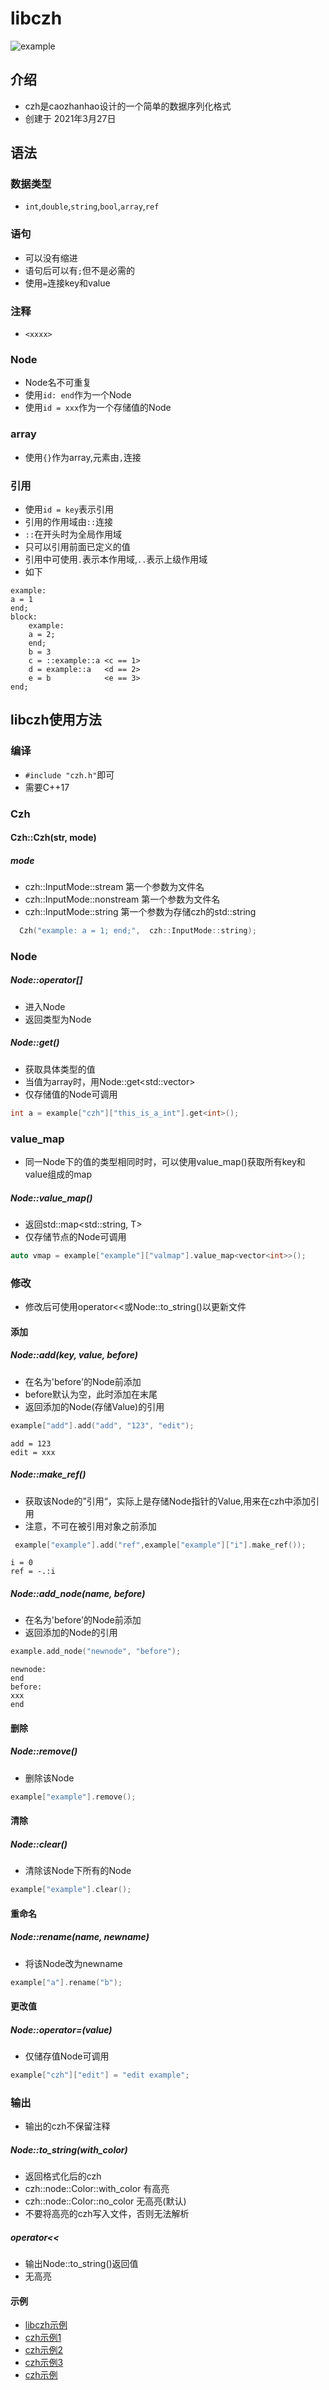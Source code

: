 # libczh
![example](examples/example.png)
## 介绍
- czh是caozhanhao设计的一个简单的数据序列化格式
- 创建于 2021年3月27日
## 语法
### 数据类型
- `int`,`double`,`string`,`bool`,`array`,`ref`
### 语句
- 可以没有缩进
- 语句后可以有`;`但不是必需的
- 使用`=`连接key和value
### 注释
- `<xxxx>`
### Node
- Node名不可重复
- 使用`id: end`作为一个Node
- 使用`id = xxx`作为一个存储值的Node
### array
- 使用`{}`作为array,元素由`,`连接
### 引用
- 使用`id = key`表示引用
- 引用的作用域由`::`连接
- `::`在开头时为全局作用域
- 只可以引用前面已定义的值
- 引用中可使用`.`表示本作用域,`..`表示上级作用域
- 如下
```
example:
a = 1
end;
block:
    example:
    a = 2;
    end;    
    b = 3
    c = ::example::a <c == 1>
    d = example::a   <d == 2>
    e = b            <e == 3>
end;
```

## libczh使用方法
### 编译
- `#include "czh.h"`即可
- 需要C++17
### Czh
#### Czh::Czh(str, mode)
##### mode
- czh::InputMode::stream 第一个参数为文件名
- czh::InputMode::nonstream 第一个参数为文件名
- czh::InputMode::string 第一个参数为存储czh的std::string
```c++
  Czh("example: a = 1; end;",  czh::InputMode::string);
```
### Node
##### Node::operator[]
- 进入Node
- 返回类型为Node
##### Node::get<T>()
- 获取具体类型的值
- 当值为array时，用Node::get<std::vector<T>>
- 仅存储值的Node可调用
```c++
int a = example["czh"]["this_is_a_int"].get<int>();
```
### value_map
- 同一Node下的值的类型相同时时，可以使用value_map()获取所有key和value组成的map
##### Node::value_map<T>()
- 返回std::map<std::string, T>
- 仅存储节点的Node可调用
```c++
auto vmap = example["example"]["valmap"].value_map<vector<int>>();
```
### 修改
- 修改后可使用operator<<或Node::to_string()以更新文件
#### 添加
##### Node::add(key, value, before)
- 在名为'before'的Node前添加
- before默认为空，此时添加在末尾
- 返回添加的Node(存储Value)的引用
```c++
example["add"].add("add", "123", "edit");
```
```
add = 123
edit = xxx
```
##### Node::make_ref()
- 获取该Node的”引用“，实际上是存储Node指针的Value,用来在czh中添加引用
- 注意，不可在被引用对象之前添加
```c++
 example["example"].add("ref",example["example"]["i"].make_ref());
```
```
i = 0
ref = -.:i
```
##### Node::add_node(name, before)
- 在名为'before'的Node前添加
- 返回添加的Node的引用
```c++
example.add_node("newnode", "before");
```
```
newnode:
end
before:
xxx
end
```
#### 删除
##### Node::remove()
- 删除该Node
```c++
example["example"].remove();
```
#### 清除
##### Node::clear()
- 清除该Node下所有的Node
```c++
example["example"].clear();
```
#### 重命名
##### Node::rename(name, newname)
- 将该Node改为newname
```c++
example["a"].rename("b");
```
#### 更改值
##### Node::operator=(value)
- 仅储存值Node可调用
```c++
example["czh"]["edit"] = "edit example";
```
### 输出
- 输出的czh不保留注释
##### Node::to_string(with_color)
- 返回格式化后的czh
- czh::node::Color::with_color 有高亮
- czh::node::Color::no_color 无高亮(默认)
- 不要将高亮的czh写入文件，否则无法解析
##### operator<<
- 输出Node::to_string()返回值
- 无高亮
#### 示例

- [libczh示例](https://gitee.com/cmvy2020/libczh/blob/master/examples/cpp/example.cpp)
- [czh示例1](https://gitee.com/cmvy2020/libczh/blob/master/examples/czh/example.czh)
- [czh示例2](https://gitee.com/cmvy2020/libczh/blob/master/examples/czh/czh.czh)
- [czh示例3](https://gitee.com/cmvy2020/libczh/blob/master/examples/czh/onelinetest.czh)
- [czh示例](https://gitee.com/cmvy2020/wxserver/blob/main/config.czh)